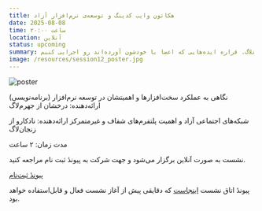 ```yaml
---
title: هکاتون وایب کدینگ و توسعه‌ی نرم‌افزار آزاد
date: 2025-08-08
time: ساعت ۲۰:۰۰
location: آنلاین
status: upcoming
summary: نشست ۱۲ زنجانلاگ. قراره ایده‌هایی که اعضا با خودشون آورده‌اند رو اجرایی کنیم.
image: /resources/session12_poster.jpg
---
```

![poster](session12_poster.jpg)

 نگاهی به عملکرد سخت‌افزارها و اهمیتشان در توسعه نرم‌افزار (برنامه‌نویسی)
 ارائه‌دهنده: درخشان از جهرم‌لاگ

 شبکه‌های اجتماعی آزاد و اهمیت پلتفرم‌های شفاف و غیرمتمرکز
 ارائه‌دهنده: نادکارو از زنجان‌لاگ

 مدت زمان: ۲ ساعت
 
 نشست به صورت آنلاین برگزار می‌شود و جهت شرکت به پیوندٔ ثبت نام مراجعه کنید. 
 
[پیوندٔ ثبت‌نام](https://forms.gle/Z4iXhQ3Zcj5MRGG59)

پیوندٔ اتاق نشست [اینجاست](https://engage.shatel.com/b/erf-crf-sgk-mof) که دقایقی پیش از آغاز نشست فعال و قابل‌استفاده خواهد بود.
